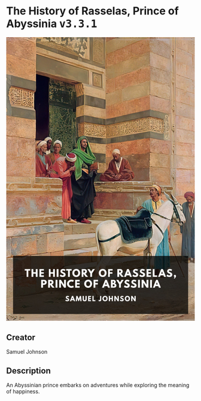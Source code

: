 
# The History of Rasselas, Prince of Abyssinia <kbd>v3.3.1</kbd>

<center>
  <img src="./cover-1024.jpg"/>
</center>

## Creator
Samuel Johnson

## Description
An Abyssinian prince embarks on adventures while exploring the meaning of happiness.

